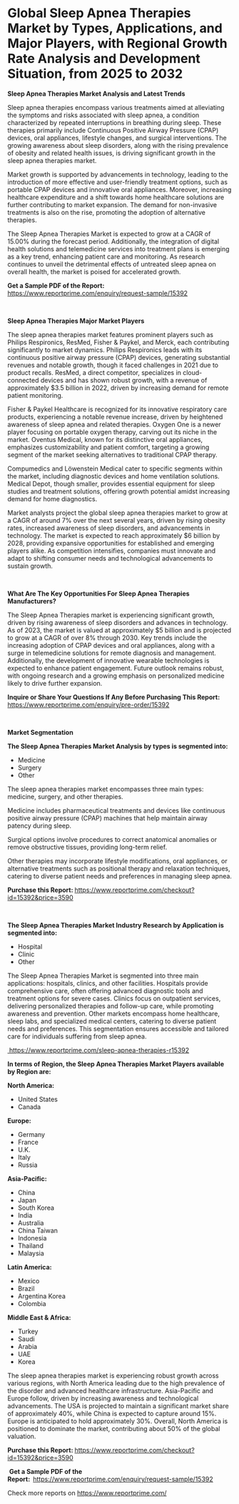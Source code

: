 <p><h1>Global Sleep Apnea Therapies Market by Types, Applications, and Major Players, with Regional Growth Rate Analysis and Development Situation, from 2025 to 2032</h1></p><p><strong>Sleep Apnea Therapies Market Analysis and Latest Trends</strong></p>
<p><p>Sleep apnea therapies encompass various treatments aimed at alleviating the symptoms and risks associated with sleep apnea, a condition characterized by repeated interruptions in breathing during sleep. These therapies primarily include Continuous Positive Airway Pressure (CPAP) devices, oral appliances, lifestyle changes, and surgical interventions. The growing awareness about sleep disorders, along with the rising prevalence of obesity and related health issues, is driving significant growth in the sleep apnea therapies market.</p><p>Market growth is supported by advancements in technology, leading to the introduction of more effective and user-friendly treatment options, such as portable CPAP devices and innovative oral appliances. Moreover, increasing healthcare expenditure and a shift towards home healthcare solutions are further contributing to market expansion. The demand for non-invasive treatments is also on the rise, promoting the adoption of alternative therapies.</p><p>The Sleep Apnea Therapies Market is expected to grow at a CAGR of 15.00% during the forecast period. Additionally, the integration of digital health solutions and telemedicine services into treatment plans is emerging as a key trend, enhancing patient care and monitoring. As research continues to unveil the detrimental effects of untreated sleep apnea on overall health, the market is poised for accelerated growth.</p></p>
<p><strong>Get a Sample PDF of the Report:&nbsp;</strong> <a href="https://www.reportprime.com/enquiry/request-sample/15392?utm_campaign=2316&utm_medium=2&utm_source=Github&utm_content=ia&utm_term=20032025&utm_id=sleep-apnea-therapies">https://www.reportprime.com/enquiry/request-sample/15392</a></p>
<p>&nbsp;</p>
<p><strong>Sleep Apnea Therapies Major Market Players</strong></p>
<p><p>The sleep apnea therapies market features prominent players such as Philips Respironics, ResMed, Fisher & Paykel, and Merck, each contributing significantly to market dynamics. Philips Respironics leads with its continuous positive airway pressure (CPAP) devices, generating substantial revenues and notable growth, though it faced challenges in 2021 due to product recalls. ResMed, a direct competitor, specializes in cloud-connected devices and has shown robust growth, with a revenue of approximately $3.5 billion in 2022, driven by increasing demand for remote patient monitoring.</p><p>Fisher & Paykel Healthcare is recognized for its innovative respiratory care products, experiencing a notable revenue increase, driven by heightened awareness of sleep apnea and related therapies. Oxygen One is a newer player focusing on portable oxygen therapy, carving out its niche in the market. Oventus Medical, known for its distinctive oral appliances, emphasizes customizability and patient comfort, targeting a growing segment of the market seeking alternatives to traditional CPAP therapy.</p><p>Compumedics and Löwenstein Medical cater to specific segments within the market, including diagnostic devices and home ventilation solutions. Medical Depot, though smaller, provides essential equipment for sleep studies and treatment solutions, offering growth potential amidst increasing demand for home diagnostics.</p><p>Market analysts project the global sleep apnea therapies market to grow at a CAGR of around 7% over the next several years, driven by rising obesity rates, increased awareness of sleep disorders, and advancements in technology. The market is expected to reach approximately $6 billion by 2028, providing expansive opportunities for established and emerging players alike. As competition intensifies, companies must innovate and adapt to shifting consumer needs and technological advancements to sustain growth.</p></p>
<p>&nbsp;</p>
<p><strong>What Are The Key Opportunities For Sleep Apnea Therapies Manufacturers?</strong></p>
<p><p>The Sleep Apnea Therapies market is experiencing significant growth, driven by rising awareness of sleep disorders and advances in technology. As of 2023, the market is valued at approximately $5 billion and is projected to grow at a CAGR of over 8% through 2030. Key trends include the increasing adoption of CPAP devices and oral appliances, along with a surge in telemedicine solutions for remote diagnosis and management. Additionally, the development of innovative wearable technologies is expected to enhance patient engagement. Future outlook remains robust, with ongoing research and a growing emphasis on personalized medicine likely to drive further expansion.</p></p>
<p><strong>Inquire or Share Your Questions If Any Before Purchasing This Report:</strong> <a href="https://www.reportprime.com/enquiry/pre-order/15392?utm_campaign=2316&utm_medium=2&utm_source=Github&utm_content=ia&utm_term=20032025&utm_id=sleep-apnea-therapies">https://www.reportprime.com/enquiry/pre-order/15392</a></p>
<p>&nbsp;</p>
<p><strong>Market Segmentation</strong></p>
<p><strong>The Sleep Apnea Therapies Market Analysis by types is segmented into:</strong></p>
<p><ul><li>Medicine</li><li>Surgery</li><li>Other</li></ul></p>
<p><p>The sleep apnea therapies market encompasses three main types: medicine, surgery, and other therapies. </p><p>Medicine includes pharmaceutical treatments and devices like continuous positive airway pressure (CPAP) machines that help maintain airway patency during sleep. </p><p>Surgical options involve procedures to correct anatomical anomalies or remove obstructive tissues, providing long-term relief. </p><p>Other therapies may incorporate lifestyle modifications, oral appliances, or alternative treatments such as positional therapy and relaxation techniques, catering to diverse patient needs and preferences in managing sleep apnea.</p></p>
<p><strong>Purchase this Report:&nbsp;</strong><a href="https://www.reportprime.com/checkout?id=15392&price=3590&utm_campaign=2316&utm_medium=2&utm_source=Github&utm_content=ia&utm_term=20032025&utm_id=sleep-apnea-therapies">https://www.reportprime.com/checkout?id=15392&price=3590</a></p>
<p>&nbsp;</p>
<p><strong>The Sleep Apnea Therapies Market Industry Research by Application is segmented into:</strong></p>
<p><ul><li>Hospital</li><li>Clinic</li><li>Other</li></ul></p>
<p><p>The Sleep Apnea Therapies Market is segmented into three main applications: hospitals, clinics, and other facilities. Hospitals provide comprehensive care, often offering advanced diagnostic tools and treatment options for severe cases. Clinics focus on outpatient services, delivering personalized therapies and follow-up care, while promoting awareness and prevention. Other markets encompass home healthcare, sleep labs, and specialized medical centers, catering to diverse patient needs and preferences. This segmentation ensures accessible and tailored care for individuals suffering from sleep apnea.</p></p>
<p><a href="https://www.reportprime.com/sleep-apnea-therapies-r15392?utm_campaign=2316&utm_medium=2&utm_source=Github&utm_content=ia&utm_term=20032025&utm_id=sleep-apnea-therapies">&nbsp;https://www.reportprime.com/sleep-apnea-therapies-r15392</a></p>
<p><strong>In terms of Region, the Sleep Apnea Therapies Market Players available by Region are:</strong></p>
<p>
    <p> <strong> North America: </strong>
        <ul>
            <li>United States</li>
            <li>Canada</li>
        </ul>
        </p> 
    <p> <strong> Europe: </strong>
        <ul>
            <li>Germany</li>
            <li>France</li>
            <li>U.K.</li>
            <li>Italy</li>
            <li>Russia</li>
        </ul>
        </p> 
    <p> <strong> Asia-Pacific: </strong>
        <ul>
            <li>China</li>
            <li>Japan</li>
            <li>South Korea</li>
            <li>India</li>
            <li>Australia</li>
            <li>China Taiwan</li>
            <li>Indonesia</li>
            <li>Thailand</li>
            <li>Malaysia</li>
        </ul>
        </p> 
    <p> <strong> Latin America: </strong>
        <ul>
            <li>Mexico</li>
            <li>Brazil</li>
            <li>Argentina Korea</li>
            <li>Colombia</li>
        </ul>
        </p> 
    <p> <strong> Middle East & Africa: </strong>
        <ul>
            <li>Turkey</li>
            <li>Saudi</li>
            <li>Arabia</li>
            <li>UAE</li>
            <li>Korea</li>
        </ul>
    </p>
    </p>
<p><p>The sleep apnea therapies market is experiencing robust growth across various regions, with North America leading due to the high prevalence of the disorder and advanced healthcare infrastructure. Asia-Pacific and Europe follow, driven by increasing awareness and technological advancements. The USA is projected to maintain a significant market share of approximately 40%, while China is expected to capture around 15%. Europe is anticipated to hold approximately 30%. Overall, North America is positioned to dominate the market, contributing about 50% of the global valuation.</p></p>
<p><strong>Purchase this Report: </strong><a href="https://www.reportprime.com/checkout?id=15392&price=3590&utm_campaign=2316&utm_medium=2&utm_source=Github&utm_content=ia&utm_term=20032025&utm_id=sleep-apnea-therapies">https://www.reportprime.com/checkout?id=15392&price=3590</a></p>
<p>&nbsp;<strong>Get a Sample PDF of the Report:&nbsp;&nbsp;</strong><a href="https://www.reportprime.com/enquiry/request-sample/15392?utm_campaign=2316&utm_medium=2&utm_source=Github&utm_content=ia&utm_term=20032025&utm_id=sleep-apnea-therapies">https://www.reportprime.com/enquiry/request-sample/15392</a></p>
<p><strong></strong></p>
<p>Check more reports on <a href="https://www.reportprime.com/?utm_campaign=2316&utm_medium=2&utm_source=Github&utm_content=ia&utm_term=20032025&utm_id=sleep-apnea-therapies">https://www.reportprime.com/</a></p>